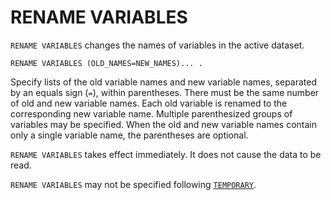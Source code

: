 # RENAME VARIABLES

`RENAME VARIABLES` changes the names of variables in the active dataset.

```
RENAME VARIABLES (OLD_NAMES=NEW_NAMES)... .
```

Specify lists of the old variable names and new variable names,
separated by an equals sign (`=`), within parentheses.  There must be
the same number of old and new variable names.  Each old variable is
renamed to the corresponding new variable name.  Multiple
parenthesized groups of variables may be specified.  When the old and
new variable names contain only a single variable name, the
parentheses are optional.

`RENAME VARIABLES` takes effect immediately.  It does not cause the
data to be read.

`RENAME VARIABLES` may not be specified following
[`TEMPORARY`](temporary.md).

